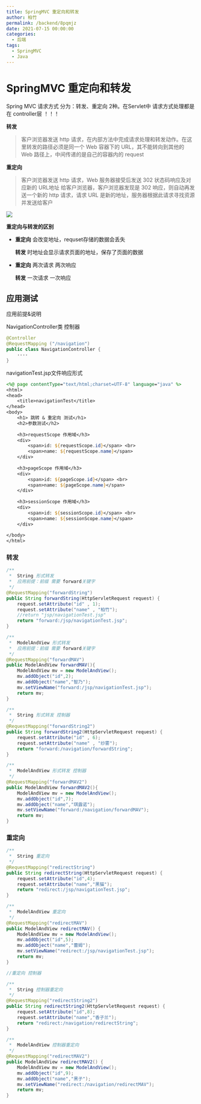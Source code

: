 ```yaml
---
title: SpringMVC 重定向和转发
author: 柏竹
permalink: /backend/8pqmjz
date: 2021-07-15 00:00:00
categories: 
  - 后端
tags: 
  - SpringMVC
  - Java
---
```

 # SpringMVC 重定向和转发

Spring MVC 请求方式 分为：转发、重定向 2种。在Servlet中 请求方式处理都是在 controller层 ！！！

**转发**

> 客户浏览器发送 http 请求，在内部方法中完成请求处理和转发动作。在这里转发的路径必须是同一个 Web 容器下的 URL，其不能转向到其他的 Web 路径上，中间传递的是自己的容器内的 request

**重定向** 

> 客户浏览器发送 http 请求，Web 服务器接受后发送 302 状态码响应及对应新的 URL地址 给客户浏览器，客户浏览器发现是 302 响应，则自动再发送一个新的 http 请求，请求 URL 是新的地址，服务器根据此请求寻找资源并发送给客户

![](https://image.bozhu12.cc/myblog/JavaWeb/16.png)

**重定向与转发的区别**

- **重定向** 会改变地址，requset存储的数据会丢失

  **转发** 时地址会显示请求页面的地址，保存了页面的数据

- **重定向** 两次请求 两次响应

  **转发** 一次请求 一次响应

## 应用测试

应用前提&说明

NavigationController类 控制器

```java
@Controller
@RequestMapping ("/navigation")
public class NavigationController {
    ····
}
```

navigationTest.jsp文件响应形式

```jsp
<%@ page contentType="text/html;charset=UTF-8" language="java" %>
<html>
<head>
    <title>navigationTest</title>
</head>
<body>
    <h1> 跳转 & 重定向 测试</h1>
    <h2>参数测试</h2>
    
    <h3>requestScope 作用域</h3>
    <div>
        <span>id: ${requestScope.id}</span> <br>
        <span>name: ${requestScope.name}</span>
    </div>
    
    <h3>pageScope 作用域</h3>
    <div>
        <span>id: ${pageScope.id}</span> <br>
        <span>name: ${pageScope.name}</span>
    </div>
    
    <h3>sessionScope 作用域</h3>
    <div>
        <span>id: ${sessionScope.id}</span> <br>
        <span>name: ${sessionScope.name}</span>
    </div>
    
</body>
</html>
```

### 转发

```java
/**
 *  String 形式转发
 *  应用前提：前缀 需要 forward关键字
 */
@RequestMapping("forwardString")
public String forwardString(HttpServletRequest request) {
    request.setAttribute("id" , 1);
    request.setAttribute("name" , "柏竹");
    //return "jsp/navigationTest.jsp"
    return "forward:/jsp/navigationTest.jsp";
}
```

```java
/**
 *  ModelAndView 形式转发
 *  应用前提：前缀 需要 forward关键字
 */
@RequestMapping("forwardMAV")
public ModelAndView forwardMAV(){
    ModelAndView mv = new ModelAndView();
    mv.addObject("id",2);
    mv.addObject("name","智乃");
    mv.setViewName("forward:/jsp/navigationTest.jsp");
    return mv;
}
```

```java
/**
 *  String 形式转发 控制器
 */
@RequestMapping("forwardString2")
public String forwardString2(HttpServletRequest request) {
    request.setAttribute("id" , 6);
    request.setAttribute("name" , "纱雾");
    return "forward:/navigation/forwardString";
}
```

```java
/**
 *  ModelAndView 形式转发 控制器
 */
@RequestMapping("forwardMAV2")
public ModelAndView forwardMAV2(){
    ModelAndView mv = new ModelAndView();
    mv.addObject("id",7);
    mv.addObject("name","琪露诺");
    mv.setViewName("forward:/navigation/forwardMAV");
    return mv;
}
```

### 重定向

```java
/**
 *  String 重定向
 */
@RequestMapping("redirectString")
public String redirectString(HttpServletRequest request) {
    request.setAttribute("id",4);
    request.setAttribute("name","黑猫");
    return "redirect:/jsp/navigationTest.jsp";
}
```

```java
/**
 *  ModelAndView 重定向
 */
@RequestMapping("redirectMAV")
public ModelAndView redirectMAV() {
    ModelAndView mv = new ModelAndView();
    mv.addObject("id",5);
    mv.addObject("name","蕾姆");
    mv.setViewName("redirect:/jsp/navigationTest.jsp");
    return mv;
}
```

```java
//重定向 控制器

/**
 *  String 控制器重定向
 */
@RequestMapping("redirectString2")
public String redirectString2(HttpServletRequest request) {
    request.setAttribute("id",8);
    request.setAttribute("name","香子兰");
    return "redirect:/navigation/redirectString";
}
```

```java
/**
 *  ModelAndView 控制器重定向
 */
@RequestMapping("redirectMAV2")
public ModelAndView redirectMAV2() {
    ModelAndView mv = new ModelAndView();
    mv.addObject("id",9);
    mv.addObject("name","黑子");
    mv.setViewName("redirect:/navigation/redirectMAV");
    return mv;
}
```

